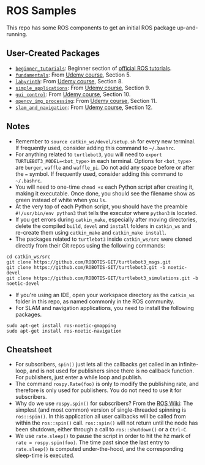 # ROS Samples

This repo has some ROS components to get an initial ROS package up-and-running.


## User-Created Packages
- [`beginner_tutorials`](/catkin_ws/src/beginner_tutorials): Beginner section of [official ROS tutorials](http://wiki.ros.org/ROS/Tutorials). 
- [`fundamentals`](/catkin_ws/src/fundamentals): From [Udemy course](https://www.udemy.com/course/temelden-gelismise-python-ile-uygulamali-ros-egitimi/), Section 5.
- [`labyrinth`](/catkin_ws/src/labyrinth): From [Udemy course](https://www.udemy.com/course/temelden-gelismise-python-ile-uygulamali-ros-egitimi/), Section 8.
- [`simple_applications`](/catkin_ws/src/simple_applications): From [Udemy course](https://www.udemy.com/course/temelden-gelismise-python-ile-uygulamali-ros-egitimi/), Section 9.
- [`gui_control`](/catkin_ws/src/gui_control): From [Udemy course](https://www.udemy.com/course/temelden-gelismise-python-ile-uygulamali-ros-egitimi/), Section 10.
- [`opencv_img_processing`](/catkin_ws/src/opencv_img_processing): From [Udemy course](https://www.udemy.com/course/temelden-gelismise-python-ile-uygulamali-ros-egitimi/), Section 11.
- [`slam_and_navigation`](/catkin_ws/src/slam_and_navigation): From [Udemy course](https://www.udemy.com/course/temelden-gelismise-python-ile-uygulamali-ros-egitimi/), Section 12.

## Notes
- Remember to `source catkin_ws/devel/setup.sh` for every new terminal. If frequently used, consider adding this command to `~/.bashrc`.
- For anything related to `turtlebot3`, you will need to `export TURTLEBOT3_MODEL=<bot_type>` in each terminal. Options for `<bot_type>` are `burger`, `waffle` and `waffle_pi`. Do not add any space before or after the `=` symbol. If frequently used, consider adding this command to `~/.bashrc`.
- You will need to one-time `chmod +x` each Python script after creating it, making it executable. Once done, you should see the filename show as green instead of white when you `ls`.
- At the very top of each Python script, you should have the preamble `#!/usr/bin/env python3` that tells the executor where `python3` is located. 
- If you get errors during `catkin_make`, especially after moving directories, delete the compiled `build`, `devel` and `install` folders in `catkin_ws` and re-create them using `catkin_make` and `catkin_make install`.
- The packages related to `turtlebot3` inside `catkin_ws/src` were cloned directly from their Git repos using the following commands:
```
cd catkin_ws/src
git clone https://github.com/ROBOTIS-GIT/turtlebot3_msgs.git
git clone https://github.com/ROBOTIS-GIT/turtlebot3.git -b noetic-devel
git clone https://github.com/ROBOTIS-GIT/turtlebot3_simulations.git -b noetic-devel
```
- If you're using an IDE, open your workspace directory as the `catkin_ws` folder in this repo, as named commonly in the ROS community. 
- For SLAM and navigation applications, you need to install the following packages.
```
sudo apt-get install ros-noetic-gmapping
sudo apt-get install ros-noetic-navigation
```

## Cheatsheet
- For subscribers, `spin()` just lets all the callbacks get called in an infinite-loop, and is not used for publishers since there is no callback function. For publishers, just enter a while loop and publish.
- The command `rospy.Rate(foo)` is only to modify the publishing rate, and therefore is only used for publishers. You do not need to use it for subscribers.
- Why do we use `rospy.spin()` for subscribers? From the [ROS Wiki](http://wiki.ros.org/roscpp/Overview/Callbacks%20and%20Spinning): The simplest (and most common) version of single-threaded spinning is `ros::spin()`. In this application all user callbacks will be called from within the `ros::spin()` call. `ros::spin()` will not return until the node has been shutdown, either through a call to `ros::shutdown()` or a `Ctrl-C`.
- We use `rate.sleep()` to pause the script in order to hit the hz mark of `rate = rospy.spin(foo)`. The time past since the last entry to `rate.sleep()` is computed under-the-hood, and the corresponding sleep-time is executed.